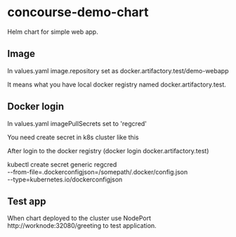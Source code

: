 # concourse-demo-chart

Helm chart for simple web app.

## Image

In values.yaml image.repository set as docker.artifactory.test/demo-webapp

It means what you have local docker registry named docker.artifactory.test.

## Docker login

In values.yaml imagePullSecrets set to 'regcred'

You need create secret in k8s cluster like this

After login to the docker registry (docker login docker.artifactory.test)

kubectl create secret generic regcred \
    --from-file=.dockerconfigjson=/somepath/.docker/config.json \
    --type=kubernetes.io/dockerconfigjson

## Test app

When chart deployed to the cluster use NodePort http://worknode:32080/greeting to test application.
